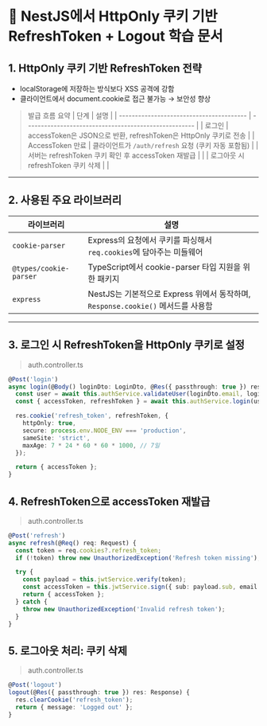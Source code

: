 # 📘 NestJS에서 HttpOnly 쿠키 기반 RefreshToken + Logout 학습 문서

## 1. HttpOnly 쿠키 기반 RefreshToken 전략
- localStorage에 저장하는 방식보다 XSS 공격에 강함
- 클라이언트에서 document.cookie로 접근 불가능 → 보안성 향상

> 발급 흐름 요약
| 단계                                       | 설명                                                    |
| ---------------------------------------- | ----------------------------------------------------- |
| 로그인                                      | accessToken은 JSON으로 반환, refreshToken은 HttpOnly 쿠키로 전송 |
| AccessToken 만료                           | 클라이언트가 `/auth/refresh` 요청 (쿠키 자동 포함됨)                 |
| 서버는 refreshToken 쿠키 확인 후 accessToken 재발급 |                                                       |
| 로그아웃 시 refreshToken 쿠키 삭제                |                                                       |

---

## 2. 사용된 주요 라이브러리

| 라이브러리                  | 설명                                                           |
| ---------------------- | ------------------------------------------------------------ |
| `cookie-parser`        | Express의 요청에서 쿠키를 파싱해서 `req.cookies`에 담아주는 미들웨어              |
| `@types/cookie-parser` | TypeScript에서 cookie-parser 타입 지원을 위한 패키지                     |
| `express`              | NestJS는 기본적으로 Express 위에서 동작하며, `Response.cookie()` 메서드를 사용함 |


---

## 3. 로그인 시 RefreshToken을 HttpOnly 쿠키로 설정

> auth.controller.ts
```ts
@Post('login')
async login(@Body() loginDto: LoginDto, @Res({ passthrough: true }) res: Response) {
  const user = await this.authService.validateUser(loginDto.email, loginDto.password);
  const { accessToken, refreshToken } = await this.authService.login(user);

  res.cookie('refresh_token', refreshToken, {
    httpOnly: true,
    secure: process.env.NODE_ENV === 'production',
    sameSite: 'strict',
    maxAge: 7 * 24 * 60 * 60 * 1000, // 7일
  });

  return { accessToken };
}
```

## 4. RefreshToken으로 accessToken 재발급

> auth.controller.ts
```ts
@Post('refresh')
async refresh(@Req() req: Request) {
  const token = req.cookies?.refresh_token;
  if (!token) throw new UnauthorizedException('Refresh token missing');

  try {
    const payload = this.jwtService.verify(token);
    const accessToken = this.jwtService.sign({ sub: payload.sub, email: payload.email }, { expiresIn: '15m' });
    return { accessToken };
  } catch {
    throw new UnauthorizedException('Invalid refresh token');
  }
}
```

## 5. 로그아웃 처리: 쿠키 삭제

> auth.controller.ts

```ts
@Post('logout')
logout(@Res({ passthrough: true }) res: Response) {
  res.clearCookie('refresh_token');
  return { message: 'Logged out' };
}
```